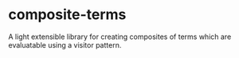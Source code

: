 # composite-terms
A light extensible library for creating composites of terms which are evaluatable using a visitor pattern.
